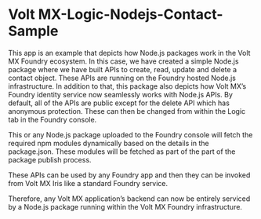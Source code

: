 # Volt MX-Logic-Nodejs-Contact-Sample

This app is an example that depicts how Node.js packages work in the Volt MX Foundry ecosystem. In this case, we have created a simple Node.js package where we have built APIs to create, read, update and delete a contact object. These APIs are running on the Foundry hosted Node.js infrastructure. In addition to that, this package also depicts how Volt MX’s Foundry identity service now seamlessly works with Node.js APIs. By default, all of the APIs are public except for the delete API which has anonymous protection. These can then be changed from within the Logic tab in the Foundry console.

This or any Node.js package uploaded to the Foundry console will fetch the required npm modules dynamically based on the details in the package.json. These modules will be fetched as part of the part of the package publish process.

These APIs can be used by any Foundry app and then they can be invoked from Volt MX Iris like a standard Foundry service.

Therefore, any Volt MX application’s backend can now be entirely serviced by a Node.js package running within the Volt MX Foundry infrastructure.


